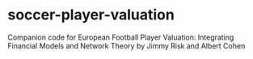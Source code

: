 # soccer-player-valuation
Companion code for European Football Player Valuation: Integrating Financial Models and Network Theory by Jimmy Risk and Albert Cohen
